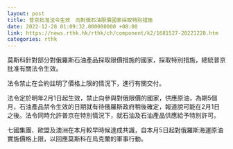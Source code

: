 ```yaml
---
layout: post
title: 普京批准法令生效　向對俄石油限價國家採取特別措施
date: 2022-12-28 01:09:32.000000000 +08:00
link: https://news.rthk.hk/rthk/ch/component/k2/1681527-20221228.htm
categories: rthk
---
```


莫斯科針對部分對俄羅斯石油產品採取限價措施的國家，採取特別措施，總統普京批准有關法令生效。

法令禁止在合約註明了價格上限的情況下，進行有關交付。

法令定於明年2月1日起生效，禁止向參與對俄限價的國家，供應原油，為期5個月，石油產品禁令生效的日期就有待俄羅斯政府稍後確定，報道說可能在2月1日之後。法令同時允許普京在特別情況下，就石油及石油產品供應給予特別許可。

七國集團、歐盟及澳洲在本月較早時候達成共識，自本月5日起對俄羅斯海運原油實施價格上限，以回應莫斯科在烏克蘭的軍事行動。
